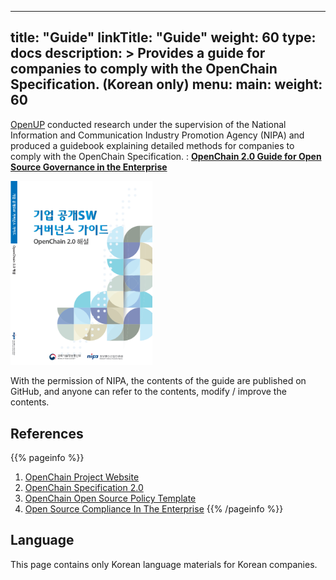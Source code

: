 
---
title: "Guide"
linkTitle: "Guide"
weight: 60
type: docs
description: >
  Provides a guide for companies to comply with the OpenChain Specification.  (Korean only)
menu:
  main:
    weight: 60
---

[OpenUP](https://www.oss.kr/) conducted research under the supervision of the National Information and Communication Industry Promotion Agency (NIPA) and produced a guidebook explaining detailed methods for companies to comply with the OpenChain Specification. :  [**OpenChain 2.0 Guide for Open Source Governance in the Enterprise**](https://www.oss.kr/oss_guide/show/7050bff0-d06b-43f0-99a6-9975afcd486f)


<div ><span class="image fit">
  <img src="guide.png" width="45%">
</span></div>

With the permission of NIPA, the contents of the guide are published on GitHub, and anyone can refer to the contents, modify / improve the contents.

## References

{{% pageinfo %}}
1. [OpenChain Project Website](https://www.openchainproject.org/)
2. [OpenChain Specification 2.0](https://wiki.linuxfoundation.org/_media/openchain/openchainspec-2.0.pdf)
3. [OpenChain Open Source Policy Template](https://www.openchainproject.org/news/2019/01/17/openchain-open-source-policy-template-now-available)
4. [Open Source Compliance In The Enterprise](https://www.linuxfoundation.org/compliance-and-security/2018/12/open-source-compliance-in-the-enterprise/)
{{% /pageinfo %}}


## Language

This page contains only Korean language materials for Korean companies.